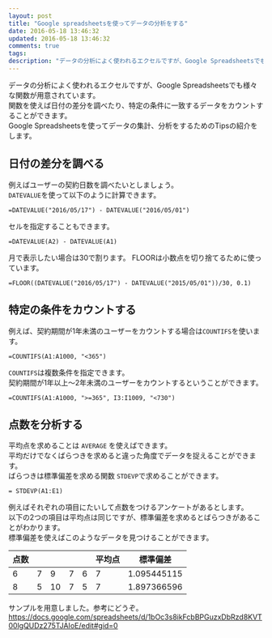 ```yaml
---
layout: post
title: "Google spreadsheetsを使ってデータの分析をする"
date: 2016-05-18 13:46:32
updated: 2016-05-18 13:46:32
comments: true
tags: 
description: "データの分析によく使われるエクセルですが、Google Spreadsheetsでも様々な関数が用意されています。関数を使えば日付の差分を調べたり、特定の条件に一致するデータをカウントすることができます。"
---
```


データの分析によく使われるエクセルですが、Google Spreadsheetsでも様々な関数が用意されています。  
関数を使えば日付の差分を調べたり、特定の条件に一致するデータをカウントすることができます。  
Google Spreadsheetsを使ってデータの集計、分析をするためのTipsの紹介をします。

## 日付の差分を調べる

例えばユーザーの契約日数を調べたいとしましょう。  
`DATEVALUE`を使って以下のように計算できます。


```
=DATEVALUE("2016/05/17") - DATEVALUE("2016/05/01")

```

セルを指定することもできます。


```
=DATEVALUE(A2) - DATEVALUE(A1)

```

月で表示したい場合は30で割ります。
FLOORは小数点を切り捨てるために使っています。


```
=FLOOR((DATEVALUE("2016/05/17") - DATEVALUE("2015/05/01"))/30, 0.1)

```

## 特定の条件をカウントする

例えば、契約期間が1年未満のユーザーをカウントする場合は`COUNTIFS`を使います。


```
=COUNTIFS(A1:A1000, "<365")

```

`COUNTIFS`は複数条件を指定できます。  
契約期間が1年以上〜2年未満のユーザーをカウントするということができます。


```
=COUNTIFS(A1:A1000, ">=365", I3:I1009, "<730")

```

## 点数を分析する

平均点を求めることは `AVERAGE` を使えばできます。  
平均だけでなくばらつきを求めると違った角度でデータを捉えることができます。  
ばらつきは標準偏差を求める関数 `STDEVP`で求めることができます。


```
= STDEVP(A1:E1)

```

例えばそれぞれの項目にたいして点数をつけるアンケートがあるとします。  
以下の2つの項目は平均点は同じですが、標準偏差を求めるとばらつきがあることがわかります。  
標準偏差を使えばこのようなデータを見つけることができます。

点数 | | | | | 平均点  | 標準偏差
------------ | ------------- | ------------- | ------------- | ------------- | ------------- | -------------
6 |  7  |  9  |  7  |  6  |  7  |  1.095445115
8 |   5  |  10  |  7  |  5  |  7  | 1.897366596

サンプルを用意しました。参考にどうぞ。  
https://docs.google.com/spreadsheets/d/1bOc3s8ikFcbBPGuzxDbRzd8KVT00lgQUDz275TJAIoE/edit#gid=0
